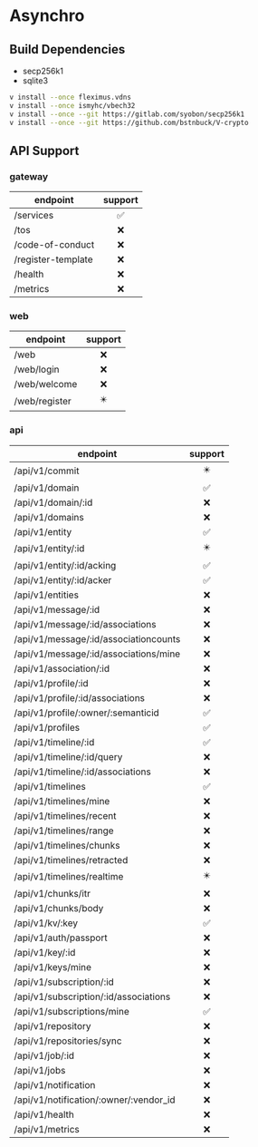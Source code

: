 # Asynchro

## Build Dependencies

- secp256k1
- sqlite3

```sh
v install --once fleximus.vdns
v install --once ismyhc/vbech32
v install --once --git https://gitlab.com/syobon/secp256k1
v install --once --git https://github.com/bstnbuck/V-crypto
```

## API Support

### gateway

| endpoint           | support |
|--------------------|:-------:|
| /services          |    ✅    |
| /tos               |    ❌    |
| /code-of-conduct   |    ❌    |
| /register-template |    ❌    |
| /health            |    ❌    |
| /metrics           |    ❌    |

### web

| endpoint      | support |
|---------------|:-------:|
| /web          |    ❌    |
| /web/login    |    ❌    |
| /web/welcome  |    ❌    |
| /web/register |    ✴️    |


### api

| endpoint                               | support |
|----------------------------------------|:-------:|
| /api/v1/commit                         |    ✴️    |
| /api/v1/domain                         |    ✅    |
| /api/v1/domain/:id                     |    ❌    |
| /api/v1/domains                        |    ❌    |
| /api/v1/entity                         |    ✅    |
| /api/v1/entity/:id                     |    ✴️    |
| /api/v1/entity/:id/acking              |    ✅    |
| /api/v1/entity/:id/acker               |    ✅    |
| /api/v1/entities                       |    ❌    |
| /api/v1/message/:id                    |    ❌    |
| /api/v1/message/:id/associations       |    ❌    |
| /api/v1/message/:id/associationcounts  |    ❌    |
| /api/v1/message/:id/associations/mine  |    ❌    |
| /api/v1/association/:id                |    ❌    |
| /api/v1/profile/:id                    |    ❌    |
| /api/v1/profile/:id/associations       |    ❌    |
| /api/v1/profile/:owner/:semanticid     |    ✅    |
| /api/v1/profiles                       |    ✅    |
| /api/v1/timeline/:id                   |    ✅    |
| /api/v1/timeline/:id/query             |    ❌    |
| /api/v1/timeline/:id/associations      |    ❌    |
| /api/v1/timelines                      |    ✅    |
| /api/v1/timelines/mine                 |    ❌    |
| /api/v1/timelines/recent               |    ❌    |
| /api/v1/timelines/range                |    ❌    |
| /api/v1/timelines/chunks               |    ❌    |
| /api/v1/timelines/retracted            |    ❌    |
| /api/v1/timelines/realtime             |    ✴️    |
| /api/v1/chunks/itr                     |    ❌    |
| /api/v1/chunks/body                    |    ❌    |
| /api/v1/kv/:key                        |    ✅    |
| /api/v1/auth/passport                  |    ❌    |
| /api/v1/key/:id                        |    ❌    |
| /api/v1/keys/mine                      |    ❌    |
| /api/v1/subscription/:id               |    ❌    |
| /api/v1/subscription/:id/associations  |    ❌    |
| /api/v1/subscriptions/mine             |    ✅    |
| /api/v1/repository                     |    ❌    |
| /api/v1/repositories/sync              |    ❌    |
| /api/v1/job/:id                        |    ❌    |
| /api/v1/jobs                           |    ❌    |
| /api/v1/notification                   |    ❌    |
| /api/v1/notification/:owner/:vendor_id |    ❌    |
| /api/v1/health                         |    ❌    |
| /api/v1/metrics                        |    ❌    |
